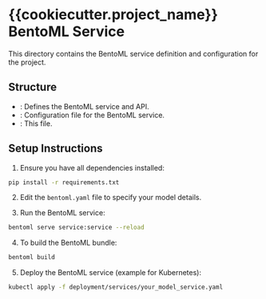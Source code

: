 # {{cookiecutter.project_name}} BentoML Service

This directory contains the BentoML service definition and configuration for the project.

## Structure

- : Defines the BentoML service and API.
- : Configuration file for the BentoML service.
- : This file.

## Setup Instructions

1. Ensure you have all dependencies installed:
```bash
pip install -r requirements.txt
```

2. Edit the `bentoml.yaml` file to specify your model details.

3. Run the BentoML service:
```bash
bentoml serve service:service --reload
```

4. To build the BentoML bundle:
```bash
bentoml build
```

5. Deploy the BentoML service (example for Kubernetes):
```bash
kubectl apply -f deployment/services/your_model_service.yaml
```

